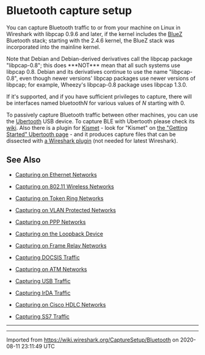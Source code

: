 # Bluetooth capture setup

You can capture Bluetooth traffic to or from your machine on Linux in Wireshark with libpcap 0.9.6 and later, if the kernel includes the [BlueZ](http://www.bluez.org/) Bluetooth stack; starting with the 2.4.6 kernel, the BlueZ stack was incorporated into the mainline kernel.

Note that Debian and Debian-derived derivatives call the libpcap package "libpcap-0.8"; this does \*\*\*NOT\*\*\* mean that all such systems use libpcap 0.8. Debian and its derivatives continue to use the name "libpcap-0.8", even though newer versions' libpcap packages use newer versions of libpcap; for example, Wheezy's libpcap-0.8 package uses libpcap 1.3.0.

If it's supported, and if you have sufficient privileges to capture, there will be interfaces named bluetooth*N* for various values of *N* starting with 0.

To passively capture Bluetooth traffic between other machines, you can use the [Ubertooth](http://greatscottgadgets.com/ubertoothone/) USB device. To capture BLE with Ubertooth please check its [wiki](https://github.com/greatscottgadgets/ubertooth/wiki/Capturing-BLE-in-Wireshark). Also there is a plugin for [Kismet](http://www.kismetwireless.net) - look for "Kismet" on [the "Getting Started" Ubertooth page](http://ubertooth.sourceforge.net/usage/start/) - and it produces capture files that can be dissected with [a Wireshark plugin](https://github.com/greatscottgadgets/libbtbb/tree/master/wireshark/plugins) (not needed for latest Wireshark).

## See Also

  - [Capturing on Ethernet Networks](/CaptureSetup/Ethernet)

  - [Capturing on 802.11 Wireless Networks](/CaptureSetup/WLAN)

  - [Capturing on Token Ring Networks](/CaptureSetup/TokenRing)

  - [Capturing on VLAN Protected Networks](/CaptureSetup/VLAN)

  - [Capturing on PPP Networks](/CaptureSetup/PPP)

  - [Capturing on the Loopback Device](/CaptureSetup/Loopback)

  - [Capturing on Frame Relay Networks](/CaptureSetup/FrameRelay)

  - [Capturing DOCSIS Traffic](/CaptureSetup/DOCSIS)

  - [Capturing on ATM Networks](/CaptureSetup/ATM)

  - [Capturing USB Traffic](/CaptureSetup/USB)

  - [Capturing IrDA Traffic](/CaptureSetup/IrDA)

  - [Capturing on Cisco HDLC Networks](/CaptureSetup/CiscoHDLC)

  - [Capturing SS7 Traffic](/CaptureSetup/SS7)

-----

---

Imported from https://wiki.wireshark.org/CaptureSetup/Bluetooth on 2020-08-11 23:11:49 UTC
